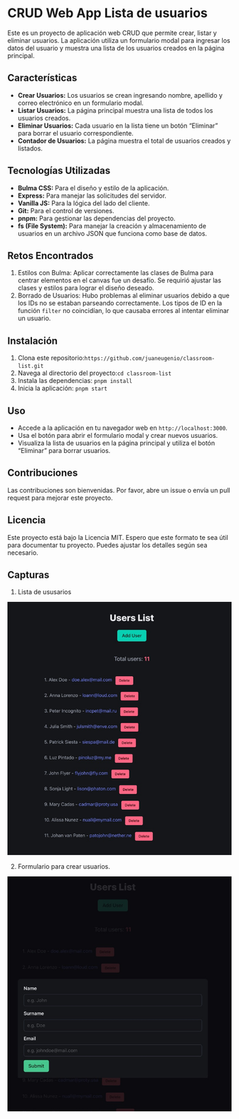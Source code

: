 <!-- @format -->

# CRUD Web App Lista de usuarios

Este es un proyecto de aplicación web CRUD que permite crear, listar y eliminar usuarios. La aplicación utiliza un formulario modal para ingresar los datos del usuario y muestra una lista de los usuarios creados en la página principal.

## Características

- **Crear Usuarios:** Los usuarios se crean ingresando nombre, apellido y correo electrónico en un formulario modal.
- **Listar Usuarios:** La página principal muestra una lista de todos los usuarios creados.
- **Eliminar Usuarios:** Cada usuario en la lista tiene un botón “Eliminar” para borrar el usuario correspondiente.
- **Contador de Usuarios:** La página muestra el total de usuarios creados y listados.

## Tecnologías Utilizadas

- **Bulma CSS:** Para el diseño y estilo de la aplicación.
- **Express:** Para manejar las solicitudes del servidor.
- **Vanilla JS:** Para la lógica del lado del cliente.
- **Git:** Para el control de versiones.
- **pnpm:** Para gestionar las dependencias del proyecto.
- **fs (File System):** Para manejar la creación y almacenamiento de usuarios en un archivo JSON que funciona como base de datos.

## Retos Encontrados

1. Estilos con Bulma: Aplicar correctamente las clases de Bulma para centrar elementos en el canvas fue un desafío. Se requirió ajustar las clases y estilos para lograr el diseño deseado.
2. Borrado de Usuarios: Hubo problemas al eliminar usuarios debido a que los IDs no se estaban parseando correctamente. Los tipos de ID en la función `filter` no coincidían, lo que causaba errores al intentar eliminar un usuario.

## Instalación

1. Clona este repositorio:`https://github.com/juaneugenio/classroom-list.git`
2. Navega al directorio del proyecto:`cd classroom-list`
3. Instala las dependencias: `pnpm install`
4. Inicia la aplicación: `pnpm start`

## Uso

- Accede a la aplicación en tu navegador web en `http://localhost:3000`.
- Usa el botón para abrir el formulario modal y crear nuevos usuarios.
- Visualiza la lista de usuarios en la página principal y utiliza el botón “Eliminar” para borrar usuarios.

## Contribuciones

Las contribuciones son bienvenidas. Por favor, abre un issue o envía un pull request para mejorar este proyecto.

## Licencia

Este proyecto está bajo la Licencia MIT.
Espero que este formato te sea útil para documentar tu proyecto. Puedes ajustar los detalles según sea necesario.

## Capturas

1. Lista de ususarios

![List of users](./images/list.jpeg)

2. Formulario para crear usuarios.

![Form to create a user](./images/modal.jpeg)
